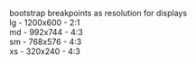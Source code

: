 bootstrap breakpoints as resolution for displays<br/>
lg - 1200x600	- 2:1<br/>
md -  992x744	- 4:3<br/>
sm -  768x576	- 4:3<br/>
xs -  320x240	- 4:3<br/>
